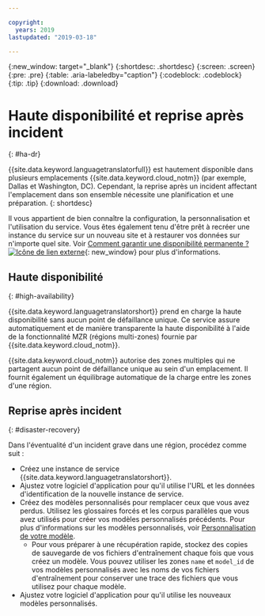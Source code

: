 ```yaml
---

copyright:
  years: 2019
lastupdated: "2019-03-18"

---
```


{:new_window: target="_blank"}
{:shortdesc: .shortdesc}
{:screen: .screen}
{:pre: .pre}
{:table: .aria-labeledby="caption"}
{:codeblock: .codeblock}
{:tip: .tip}
{:download: .download}

# Haute disponibilité et reprise après incident
{: #ha-dr}

{{site.data.keyword.languagetranslatorfull}} est hautement disponible dans plusieurs emplacements {{site.data.keyword.cloud_notm}} (par exemple, Dallas et Washington, DC). Cependant, la reprise après un incident affectant l'emplacement dans son ensemble nécessite une planification et une préparation.
{: shortdesc}

Il vous appartient de bien connaître la configuration, la personnalisation et l'utilisation du service. Vous êtes également tenu d'être prêt à recréer une instance du service sur un nouveau site et à restaurer vos données sur n'importe quel site.
Voir [Comment garantir une disponibilité permanente ? ![Icône de lien externe](../../icons/launch-glyph.svg "Icône de lien externe")](/docs/overview?topic=overview-zero-downtime#zero-downtime){: new_window} pour plus d'informations. 

## Haute disponibilité
{: #high-availability}

{{site.data.keyword.languagetranslatorshort}} prend en charge la haute disponibilité sans aucun point de défaillance unique. Ce service assure automatiquement et de manière transparente la haute disponibilité à l'aide de la fonctionnalité MZR (régions multi-zones) fournie par {{site.data.keyword.cloud_notm}}. 

{{site.data.keyword.cloud_notm}} autorise des zones multiples qui ne partagent aucun point de défaillance unique au sein d'un emplacement. Il fournit également un équilibrage automatique de la charge entre les zones d'une région. 


## Reprise après incident
{: #disaster-recovery}

Dans l'éventualité d'un incident grave dans une région, procédez comme suit : 

- Créez une instance de service {{site.data.keyword.languagetranslatorshort}}.
- Ajustez votre logiciel d'application pour qu'il utilise l'URL et les données d'identification de la nouvelle instance de service. 
- Créez des modèles personnalisés pour remplacer ceux que vous avez perdus. Utilisez les glossaires forcés et les corpus parallèles que vous avez utilisés pour créer vos modèles personnalisés précédents. Pour plus d'informations sur les modèles personnalisés, voir [Personnalisation de votre modèle](/docs/services/language-translator?topic=language-translator-customizing#customizing). 
  - Pour vous préparer à une récupération rapide, stockez des copies de sauvegarde de vos fichiers d'entraînement chaque fois que vous créez un modèle. Vous pouvez utiliser les zones `name` et `model_id` de vos modèles personnalisés avec les noms de vos fichiers d'entraînement pour conserver une trace des fichiers que vous utilisez pour chaque modèle.  
- Ajustez votre logiciel d'application pour qu'il utilise les nouveaux modèles personnalisés. 

